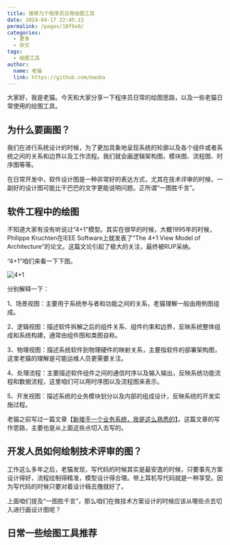 ```yaml
---
title: 推荐几个程序员日常绘图工具
date: 2024-04-17 22:45:13
permalink: /pages/18f9a9/
categories:
  - 更多
  - 杂文
tags:
  - 绘图工具
author: 
  name: 老猫
  link: https://github.com/maoba
---
```

大家好，我是老猫。今天和大家分享一下程序员日常的绘图思路，以及一些老猫日常使用的绘图工具。

## 为什么要画图？
我们在进行系统设计的时候，为了更加具象地呈现系统的轮廓以及各个组件或者系统之间的关系和边界以及工作流程。我们就会画逻辑架构图，模块图、流程图、时序图等等。

在日常开发中，软件设计图是一种非常好的表达方式，尤其在技术评审的时候，一副好的设计图可能比干巴巴的文字更能说明问题。正所谓“一图胜千言”。

## 软件工程中的绘图

不知道大家有没有听说过“4+1”模型。其实在很早的时候，大概1995年的时候，Philippe Kruchten在IEEE Software上就发表了“The 4+1 View Model of Architecture”的论文。这篇文论引起了极大的关注，最终被RUP采纳。

“4+1”咱们来看一下下图。

![4+1](https://cdn.ktdaddy.com/draw/00.png)

分别解释一下：

1、场景视图：主要用于系统参与者和功能之间的关系，老猫理解一般由用例图组成。

2、逻辑视图：描述软件拆解之后的组件关系、组件约束和边界，反映系统整体组成和系统构建，通常由组件图和类图自称。

3、物理视图：描述系统软件到物理硬件的映射关系，主要指软件的部署架构图，这里老猫的理解是可能运维人员更需要关注。

4、处理流程：主要描述软件组件之间的通信时序以及输入输出，反映系统功能流程和数据流程，这里咱们可以用时序图以及流程图来表示。

5、开发视图：描述系统的业务模块划分以及内部的组成设计，反映系统的开发实施过程。


老猫之前写过一篇文章【[新接手一个业务系统，我是这么熟悉的](https://mp.weixin.qq.com/s/6s-zAkwpB9BxK1RG9jKYwA)】。这篇文章的写作思路，主要也是从上面这些点切入去写的。

## 开发人员如何绘制技术评审的图？
工作这么多年之后，老猫发现，写代码的时候其实是最安逸的时候，只要事先方案设计得好，流程绘制得精准，模型设计得合理。带上耳机写代码就是一种享受。因为写代码的时候只要对着设计稿去撸就好了。

上面咱们提及“一图胜千言”，那么咱们在做技术方案设计的时候应该从哪些点去切入进行画设计图呢？

## 日常一些绘图工具推荐